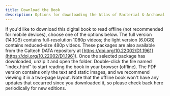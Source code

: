```yaml
---
title: Download the Book
description: Options for downloading the Atlas of Bacterial & Archaeal Cell Structure as a zipped package to read offline, with full-resolution or reduced-size videos
---
```

If you'd like to download this digital book to read offline (not recommended
for mobile devices), choose one of the options below. The full version (14.1GB)
contains full-resolution 1080p videos; the light version (6.0GB) contains
reduced-size 480p videos. These packages are also available from the Caltech
DATA repository at
[https://doi.org/10.22002/D1.1961](https://doi.org/10.22002/D1.1961). Once the selected package has downloaded, unzip it and open the folder. Double-click the file named "index.html" to start reading the book in your browser (offline). The PDF version contains only the text and static images, and we recommend viewing it in a two-page layout. Note that the offline book won't have any updates that occurred since you downloaded it, so please check back here periodically for new editions.
